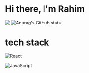 # Hi there, I'm Rahim

![Anurag's GitHub stats](https://github-readme-stats.vercel.app/api?username=Rahim-lrb&show_icons=true&theme=radical)
<img align="left" src="https://github-readme-stats.vercel.app/api/top-langs/?username=anuraghazra&layout=compact)](https://github.com/anuraghazra/github-readme-stats"/>

# tech stack
![React](https://img.shields.io/badge/react-%2320232a.svg?style=for-the-badge&logo=react&logoColor=%2361DAFB)

![JavaScript](https://img.shields.io/badge/javascript-%23323330.svg?style=for-the-badge&logo=javascript&logoColor=%23F7DF1E)

